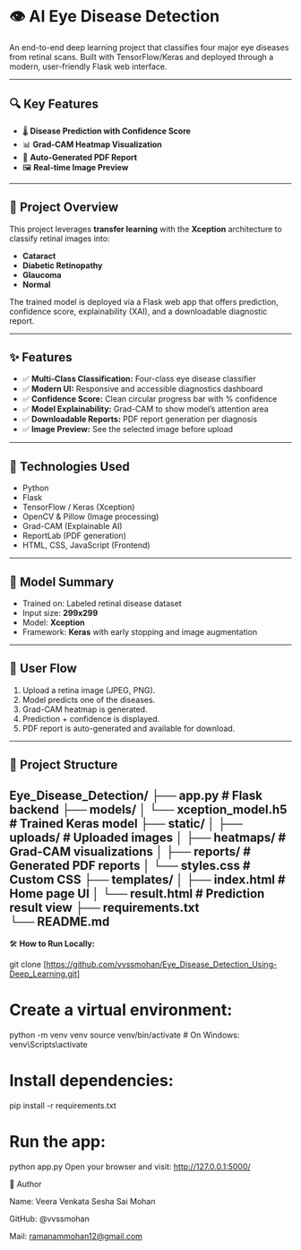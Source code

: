 # 👁️ AI Eye Disease Detection

An end-to-end deep learning project that classifies four major eye diseases from retinal scans.
Built with TensorFlow/Keras and deployed through a modern, user-friendly Flask web interface.

---

## 🔍 Key Features

- 🌡️ **Disease Prediction with Confidence Score**
- 📊 **Grad-CAM Heatmap Visualization**
- 📄 **Auto-Generated PDF Report**
- 🖼️ **Real-time Image Preview**

---

## 📘 Project Overview

This project leverages **transfer learning** with the **Xception** architecture to classify retinal images into:

- **Cataract**
- **Diabetic Retinopathy**
- **Glaucoma**
- **Normal**

The trained model is deployed via a Flask web app that offers prediction, confidence score, explainability (XAI), and a downloadable diagnostic report.

---

## ✨ Features

- ✅ **Multi-Class Classification:** Four-class eye disease classifier
- ✅ **Modern UI:** Responsive and accessible diagnostics dashboard
- ✅ **Confidence Score:** Clean circular progress bar with % confidence
- ✅ **Model Explainability:** Grad-CAM to show model’s attention area
- ✅ **Downloadable Reports:** PDF report generation per diagnosis
- ✅ **Image Preview:** See the selected image before upload

---

## 🧠 Technologies Used

- Python 
- Flask
- TensorFlow / Keras (Xception)
- OpenCV & Pillow (Image processing)
- Grad-CAM (Explainable AI)
- ReportLab (PDF generation)
- HTML, CSS, JavaScript (Frontend)

---

## 🧪 Model Summary

- Trained on: Labeled retinal disease dataset
- Input size: **299x299**
- Model: **Xception**
- Framework: **Keras** with early stopping and image augmentation

---

## 🚀 User Flow

1. Upload a retina image (JPEG, PNG).
2. Model predicts one of the diseases.
3. Grad-CAM heatmap is generated.
4. Prediction + confidence is displayed.
5. PDF report is auto-generated and available for download.

---

## 📂 Project Structure
Eye_Disease_Detection/
├── app.py                  # Flask backend
├── models/
│   └── xception_model.h5   # Trained Keras model
├── static/
│   ├── uploads/            # Uploaded images
│   ├── heatmaps/           # Grad-CAM visualizations
│   ├── reports/            # Generated PDF reports
│   └── styles.css          # Custom CSS
├── templates/
│   ├── index.html          # Home page UI
│   └── result.html         # Prediction result view
├── requirements.txt       
└── README.md               
---

🛠️ **How to Run Locally:**

git clone [https://github.com/vvssmohan/Eye_Disease_Detection_Using-Deep_Learning.git]


# Create a virtual environment:
python -m venv venv
source venv/bin/activate  # On Windows: venv\Scripts\activate

# Install dependencies:
pip install -r requirements.txt

# Run the app:
python app.py
Open your browser and visit: http://127.0.0.1:5000/

🙌 Author

Name: Veera Venkata Sesha Sai Mohan

GitHub: @vvssmohan

Mail: ramanammohan12@gmail.com







